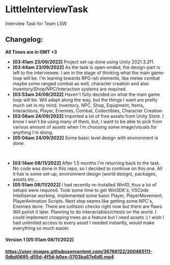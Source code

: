 # LittleInterviewTask
Interview Task for Team LSW

<h2>Changelog:</h2>

**All Times are in GMT +3**

- **[03:41am 23/09/2022]** Project set-up done using Unity 2021.3.2f1.
- **[03:44am 23/09/2022]** As the task is open-ended, the design-part is left to the interviewee. I am in the stage of thinking what the main game-loop will be. I'm leaning towards RPG-ish elements, like melee combat maybe some ranged combat as well, character creation and also Inventory/Shop/NPC/Interaction systems are required.
- **[03:53am 24/09/2022]** Haven't fully decided on what the main game loop will be. Will adapt along the way, but the things I want are pretty much set in my mind. Inventory, NPC, Shop, Equipment, Items, Interactions, Player, Enemies, Combat, Collectibles, Character Creation.
- **[03:56am 24/09/2022]** Imported a lot of free assets from Unity Store. I know I won't be using many of them, but, I want to be able to pick from various amount of assets when I'm choosing some image/visuals for anything I'm doing.
- **[05:04am 24/09/2022]** Some basic level design with environment is done.

<br>

- **[03:14am 08/11/2022]** After 1.5 months I'm returning back to the task. No code was done in this repo, so I decided to continue on this one. All it has is some set-up, environment design (world design), packages, assets etc...
- **[05:51am 08/11/2022]** I had recently re-installed Win10, thus a lot of setups were required. Took some time to get WinSDK's, VSCode Intellisense working. Implemented some basic Player, PlayerMovement, PlayerAnimation Scripts. Next step seems like getting some NPC's, Enemies done. There are collision checks right now but there are flaws. Will polish it later. Planning to do Interactables/chests on the world. I could implement chopping trees as a feature but I need assets :( I wish I had unlimited access to every asset I needed instantly, would make everything so much easier.



<h4>Version 1 [05:51am 08/11/2022]<h4>

https://user-images.githubusercontent.com/36766122/200465111-0dbd0695-d55d-4f5d-b0ee-0703ba67e6d0.mp4

